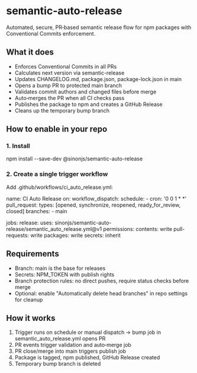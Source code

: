 # semantic-auto-release

Automated, secure, PR‑based semantic release flow for npm packages with Conventional Commits enforcement.

## What it does
- Enforces Conventional Commits in all PRs
- Calculates next version via semantic-release
- Updates CHANGELOG.md, package.json, package-lock.json in main
- Opens a bump PR to protected main branch
- Validates commit authors and changed files before merge
- Auto‑merges the PR when all CI checks pass
- Publishes the package to npm and creates a GitHub Release
- Cleans up the temporary bump branch

## How to enable in your repo

### 1. Install
npm install --save-dev @sinonjs/semantic-auto-release

### 2. Create a single trigger workflow
Add .github/workflows/ci_auto_release.yml:

name: CI Auto Release
on:
  workflow_dispatch:
  schedule:
    - cron: '0 0 1 * *'
  pull_request:
    types: [opened, synchronize, reopened, ready_for_review, closed]
    branches:
      - main

jobs:
  release:
    uses: sinonjs/semantic-auto-release/semantic_auto_release.yml@v1
    permissions:
      contents: write
      pull-requests: write
      packages: write
    secrets: inherit

## Requirements
- Branch: main is the base for releases
- Secrets: NPM_TOKEN with publish rights
- Branch protection rules: no direct pushes, require status checks before merge
- Optional: enable "Automatically delete head branches" in repo settings for cleanup

## How it works
1. Trigger runs on schedule or manual dispatch → bump job in semantic_auto_release.yml opens PR
2. PR events trigger validation and auto‑merge job
3. PR close/merge into main triggers publish job
4. Package is tagged, npm published, GitHub Release created
5. Temporary bump branch is deleted
